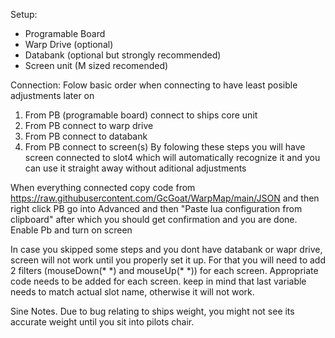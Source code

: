 Setup:
- Programable Board
- Warp Drive (optional)
- Databank (optional but strongly recommended)
- Screen unit (M sized recomended)

Connection:
Folow basic order when connecting to have least posible adjustments later on
1. From PB (programable board) connect to ships core unit
2. From PB connect to warp drive
3. From PB connect to databank
4. From PB connect to screen(s)
By folowing these steps you will have screen connected to slot4 which will automatically recognize it and you can use it straight away without aditional adjustments

When everything connected copy code from https://raw.githubusercontent.com/GcGoat/WarpMap/main/JSON and then right click PB go into Advanced and then "Paste lua configuration from clipboard" after which you should get confirmation and you are done. Enable Pb and turn on screen

In case you skipped some steps and you dont have databank or wapr drive, screen will not work until you properly set it up. For that you will need to add 2 filters (mouseDown(\* \*) and mouseUp(\* \*)) for each screen. Appropriate code needs to be added for each screen. keep in mind that last variable needs to match actual slot name, otherwise it will not work.

Sine Notes. Due to bug relating to ships weight, you might not see its accurate weight until you sit into pilots chair.
